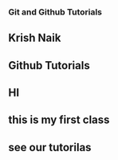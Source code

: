 ### Git and Github Tutorials

## Krish Naik

## Github Tutorials

## HI

## this is my first class
## see our tutorilas
